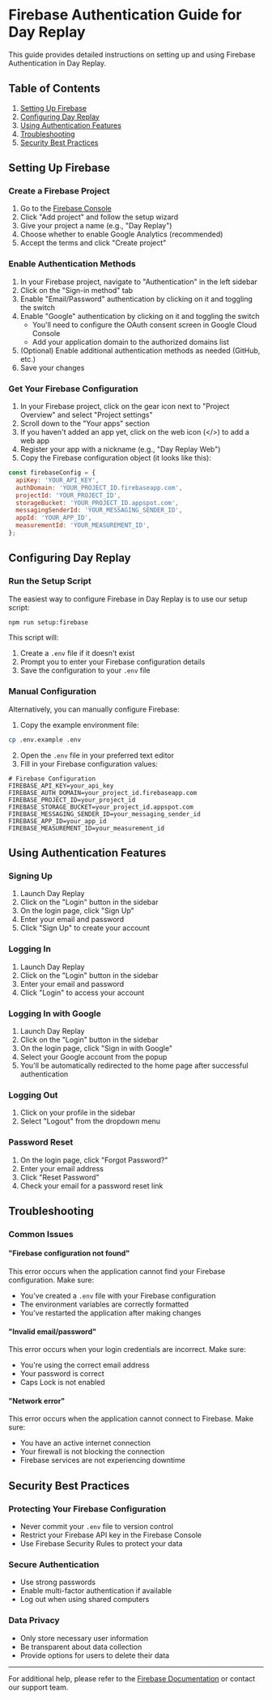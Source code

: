 # Firebase Authentication Guide for Day Replay

This guide provides detailed instructions on setting up and using Firebase Authentication in Day Replay.

## Table of Contents

1. [Setting Up Firebase](#setting-up-firebase)
2. [Configuring Day Replay](#configuring-day-replay)
3. [Using Authentication Features](#using-authentication-features)
4. [Troubleshooting](#troubleshooting)
5. [Security Best Practices](#security-best-practices)

## Setting Up Firebase

### Create a Firebase Project

1. Go to the [Firebase Console](https://console.firebase.google.com/)
2. Click "Add project" and follow the setup wizard
3. Give your project a name (e.g., "Day Replay")
4. Choose whether to enable Google Analytics (recommended)
5. Accept the terms and click "Create project"

### Enable Authentication Methods

1. In your Firebase project, navigate to "Authentication" in the left sidebar
2. Click on the "Sign-in method" tab
3. Enable "Email/Password" authentication by clicking on it and toggling the switch
4. Enable "Google" authentication by clicking on it and toggling the switch
   - You'll need to configure the OAuth consent screen in Google Cloud Console
   - Add your application domain to the authorized domains list
5. (Optional) Enable additional authentication methods as needed (GitHub, etc.)
6. Save your changes

### Get Your Firebase Configuration

1. In your Firebase project, click on the gear icon next to "Project Overview" and select "Project settings"
2. Scroll down to the "Your apps" section
3. If you haven't added an app yet, click on the web icon (</>) to add a web app
4. Register your app with a nickname (e.g., "Day Replay Web")
5. Copy the Firebase configuration object (it looks like this):

```javascript
const firebaseConfig = {
  apiKey: 'YOUR_API_KEY',
  authDomain: 'YOUR_PROJECT_ID.firebaseapp.com',
  projectId: 'YOUR_PROJECT_ID',
  storageBucket: 'YOUR_PROJECT_ID.appspot.com',
  messagingSenderId: 'YOUR_MESSAGING_SENDER_ID',
  appId: 'YOUR_APP_ID',
  measurementId: 'YOUR_MEASUREMENT_ID',
};
```

## Configuring Day Replay

### Run the Setup Script

The easiest way to configure Firebase in Day Replay is to use our setup script:

```bash
npm run setup:firebase
```

This script will:

1. Create a `.env` file if it doesn't exist
2. Prompt you to enter your Firebase configuration details
3. Save the configuration to your `.env` file

### Manual Configuration

Alternatively, you can manually configure Firebase:

1. Copy the example environment file:

```bash
cp .env.example .env
```

2. Open the `.env` file in your preferred text editor
3. Fill in your Firebase configuration values:

```
# Firebase Configuration
FIREBASE_API_KEY=your_api_key
FIREBASE_AUTH_DOMAIN=your_project_id.firebaseapp.com
FIREBASE_PROJECT_ID=your_project_id
FIREBASE_STORAGE_BUCKET=your_project_id.appspot.com
FIREBASE_MESSAGING_SENDER_ID=your_messaging_sender_id
FIREBASE_APP_ID=your_app_id
FIREBASE_MEASUREMENT_ID=your_measurement_id
```

## Using Authentication Features

### Signing Up

1. Launch Day Replay
2. Click on the "Login" button in the sidebar
3. On the login page, click "Sign Up"
4. Enter your email and password
5. Click "Sign Up" to create your account

### Logging In

1. Launch Day Replay
2. Click on the "Login" button in the sidebar
3. Enter your email and password
4. Click "Login" to access your account

### Logging In with Google

1. Launch Day Replay
2. Click on the "Login" button in the sidebar
3. On the login page, click "Sign in with Google"
4. Select your Google account from the popup
5. You'll be automatically redirected to the home page after successful authentication

### Logging Out

1. Click on your profile in the sidebar
2. Select "Logout" from the dropdown menu

### Password Reset

1. On the login page, click "Forgot Password?"
2. Enter your email address
3. Click "Reset Password"
4. Check your email for a password reset link

## Troubleshooting

### Common Issues

#### "Firebase configuration not found"

This error occurs when the application cannot find your Firebase configuration. Make sure:

- You've created a `.env` file with your Firebase configuration
- The environment variables are correctly formatted
- You've restarted the application after making changes

#### "Invalid email/password"

This error occurs when your login credentials are incorrect. Make sure:

- You're using the correct email address
- Your password is correct
- Caps Lock is not enabled

#### "Network error"

This error occurs when the application cannot connect to Firebase. Make sure:

- You have an active internet connection
- Your firewall is not blocking the connection
- Firebase services are not experiencing downtime

## Security Best Practices

### Protecting Your Firebase Configuration

- Never commit your `.env` file to version control
- Restrict your Firebase API key in the Firebase Console
- Use Firebase Security Rules to protect your data

### Secure Authentication

- Use strong passwords
- Enable multi-factor authentication if available
- Log out when using shared computers

### Data Privacy

- Only store necessary user information
- Be transparent about data collection
- Provide options for users to delete their data

---

For additional help, please refer to the [Firebase Documentation](https://firebase.google.com/docs) or contact our support team.
